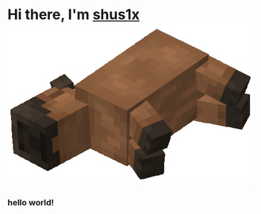 # Hi there, I'm [shus1x](https://github.com/shus1x/) ![](https://github.com/shus1x/shus1x/blob/main/images/capybara-minecraft.gif) 
### hello world!

<!--
**shus1x/shus1x** is a ✨ _special_ ✨ repository because its `README.md` (this file) appears on your GitHub profile.

Here are some ideas to get you started:

- 🔭 I’m currently working on ...
- 🌱 I’m currently learning ...
- 👯 I’m looking to collaborate on ...
- 🤔 I’m looking for help with ...
- 💬 Ask me about ...
- 📫 How to reach me: ...
- 😄 Pronouns: ...
- ⚡ Fun fact: ...
-->
